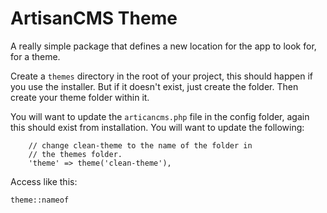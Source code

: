 # ArtisanCMS Theme

A really simple package that defines a new location for the app to look for, for a theme.

Create a `themes` directory in the root of your project, this should happen if you use the installer. But if it doesn't exist, just create the folder. Then create your theme folder within it.

You will want to update the `articancms.php` file in the config folder, again this should exist from installation. You will want to update the following:

```
    // change clean-theme to the name of the folder in
    // the themes folder.
    'theme' => theme('clean-theme'),
```

Access like this:
```
theme::nameof
